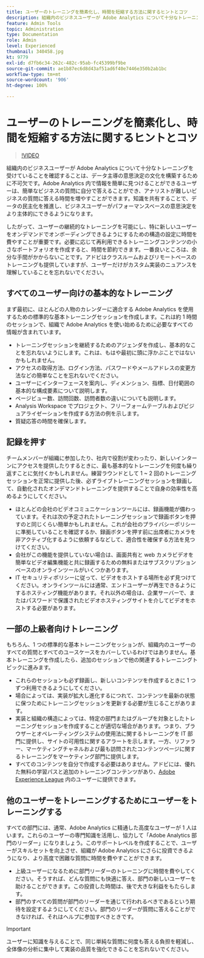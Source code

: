 ```yaml
---
title: ユーザーのトレーニングを簡素化し、時間を短縮する方法に関するヒントとコツ
description: 組織内のビジネスユーザーが Adobe Analytics について十分なトレーニングを受けていることを確認することは、データ主導の意思決定の文化を構築するために不可欠です。Adobe Analytics 内で情報を簡単に見つけることができるユーザーは、簡単なビジネスの質問に自分で答えることができ、アナリストが難しいビジネスの質問に答える時間を増やすことができます。知識を共有することで、データの民主化を推進し、ビジネスユーザーがパフォーマンスベースの意思決定をより主体的にできるようになります。
feature: Admin Tools
topic: Administration
type: Documentation
role: Admin
level: Experienced
thumbnail: 340458.jpg
kt: 9779
exl-id: d7fb6c34-262c-482c-95ab-fc45399bf9be
source-git-commit: ae1b87ec6d8d43af51ad6f40e7446e350b2ab1bc
workflow-type: tm+mt
source-wordcount: '906'
ht-degree: 100%

---
```


# ユーザーのトレーニングを簡素化し、時間を短縮する方法に関するヒントとコツ

>[!VIDEO](https://video.tv.adobe.com/v/340458/?quality=12&learn=on)

組織内のビジネスユーザーが Adobe Analytics について十分なトレーニングを受けていることを確認することは、データ主導の意思決定の文化を構築するために不可欠です。Adobe Analytics 内で情報を簡単に見つけることができるユーザーは、簡単なビジネスの質問に自分で答えることができ、アナリストが難しいビジネスの質問に答える時間を増やすことができます。知識を共有することで、データの民主化を推進し、ビジネスユーザーがパフォーマンスベースの意思決定をより主体的にできるようになります。

したがって、ユーザーの継続的なトレーニングを可能にし、特に新しいユーザーをオンデマンドでオンボーディングできるようにするための構造の設定に時間を費やすことが重要です。必要に応じて再利用できるトレーニングコンテンツの小さなポートフォリオを作成すると、時間を節約できます。一番良いところは、余分な手間がかからないことです。アドビはクラスルームおよびリモートベースのトレーニングも提供していますが、ユーザーだけがカスタム実装のニュアンスを理解していることを忘れないでください。


## すべてのユーザー向けの基本的なトレーニング

まず最初に、ほとんどの人物のカレンダーに適合する Adobe Analytics を使用するための標準的な基本トレーニングセッションを作成します。これは約 1 時間のセッションで、組織で Adobe Analytics を使い始めるために必要なすべての情報が含まれています。

* トレーニングセッションを継続するためのアジェンダを作成し、基本的なことを忘れないようにします。これは、もはや最初に頭に浮かぶことではないかもしれません。
* アクセスの取得方法、ログイン方法、パスワードやメールアドレスの変更方法などの簡単なことを忘れないでください。
* ユーザーにインターフェースを案内し、ディメンション、指標、日付範囲の基本的な構成要素について説明します。
* ページビュー数、訪問回数、訪問者数の違いについても説明します。
* Analysis Workspace でプロジェクト、フリーフォームテーブルおよびビジュアライゼーションを作成する方法の例を示します。
* 質疑応答の時間を確保します。

## 記録を押す

チームメンバーが組織に参加したり、社内で役割が変わったり、新しいインターンにアクセスを提供したりするときに、最も基本的なトレーニングを何度も繰り返すことに気付くかもしれません。練習ラウンドとして 1 ~ 2 回のトレーニングセッションを正常に提供した後、必ずライブトレーニングセッションを録画して、自動化されたオンデマンドトレーニングを提供することで自身の効率性を高めるようにしてください。

* ほとんどの会社のビデオコミュニケーションツールには、録画機能が備わっています。それは次の予定されたトレーニングセッションで録画ボタンを押すのと同じくらい簡単かもしれません。これが会社のプライバシーポリシーに準拠していることを確認するか、録画ボタンを押す前に出席者にカメラを非アクティブ化するように依頼するなどして、適合性を確保する方法を見つけてください。
* 会社がこの機能を提供していない場合は、画面共有と web カメラビデオを簡単なビデオ編集機能と共に録画するための無料またはサブスクリプションベースのオンラインツールがいくつかあります。
* IT セキュリティポリシーに従って、ビデオをホストする場所を必ず見つけてください。オンラインツールには通常、エンドユーザーが再生できるようにするホスティング機能があります。それ以外の場合は、企業サーバーで、またはパスワードで保護されたビデオホスティングサイトを介してビデオをホストする必要があります。

## 一部の上級者向けトレーニング

もちろん、1 つの標準的な基本トレーニングセッションが、組織内のユーザーのすべての質問とすべてのユースケースをカバーしているわけではありません。基本トレーニングを作成したら、追加のセッションで他の関連するトレーニングトピックに進みます。

* これらのセッションも必ず録画し、新しいコンテンツを作成するときに 1 つずつ利用できるようにしてください。
* 場合によっては、実装が拡大し進化するにつれて、コンテンツを最新の状態に保つためにトレーニングセッションを更新する必要が生じることがあります。
* 実装と組織の構造によっては、特定の部門またはグループを対象としたトレーニングセッションを作成することが適切な場合があります。つまり、ブラウザーとオペレーティングシステムの使用法に関するトレーニングを IT 部門に提供し、サイトの可用性に関するアラートを示します。一方、リファラー、マーケティングチャネルおよび最も訪問されたコンテンツページに関するトレーニングをマーケティング部門に提供します。
* すべてのコンテンツを自分で作成する必要はありません。アドビには、優れた無料の学習パスと追加のトレーニングコンテンツがあり、[Adobe Experience League](https://experienceleague.adobe.com/docs/analytics.html?lang=ja) 内のユーザーに提供できます。



## 他のユーザーをトレーニングするためにユーザーをトレーニングする

すべての部門には、通常、Adobe Analytics に精通した高度なユーザーが 1 人はいます。これらのユーザーの専門知識を活用し、協力して「Adobe Analytics 部門のリーダー」になりましょう。このサポートレベルを作成することで、ユーザーがスキルセットを向上させ、組織が Adobe Analytics にさらに投資できるようになり、より高度で困難な質問に時間を費やすことができます。

* 上級ユーザーになるために部門リーダーのトレーニングに時間を費やしてください。そうすれば、どんな質問にも快適に答え、部門の新しいユーザーを助けることができます。この投資した時間は、後で大きな利益をもたらします。
* 部門のすべての質問が部門のリーダーを通じて行われるべきであるという期待を設定するようにしてください。部門のリーダーが質問に答えることができなければ、それはヘルプに参加すべきときです。

>[!IMPORTANT]
>
>ユーザーに知識を与えることで、同じ単純な質問に何度も答える負担を軽減し、全体像の分析に集中して実装の品質を強化できることを忘れないでください。
